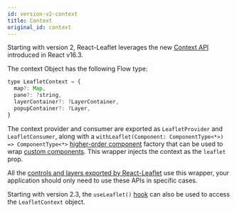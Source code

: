 ```yaml
---
id: version-v2-context
title: Context
original_id: context
---
```


Starting with version 2, React-Leaflet leverages the new [Context API](https://reactjs.org/docs/context.html#api) introduced in React v16.3.

The context Object has the following Flow type:

```javascript
type LeafletContext = {
  map?: Map,
  pane?: ?string,
  layerContainer?: ?LayerContainer,
  popupContainer?: ?Layer,
}
```

The context provider and consumer are exported as `LeafletProvider` and `LeafletConsumer`, along with a `withLeaflet(Component: ComponentType<*>) => ComponentType<*>` [higher-order component](https://reactjs.org/docs/higher-order-components.html) factory that can be used to wrap [custom components](custom-components.md). This wrapper injects the context as the `leaflet` prop.

All the [controls and layers exported by React-Leaflet](components.md) use this wrapper, your application should only need to use these APIs in specific cases.

Starting with version 2.3, the `useLeaflet()` [hook](https://reactjs.org/docs/hooks-intro.html) can also be used to access the `LeafletContext` object.
